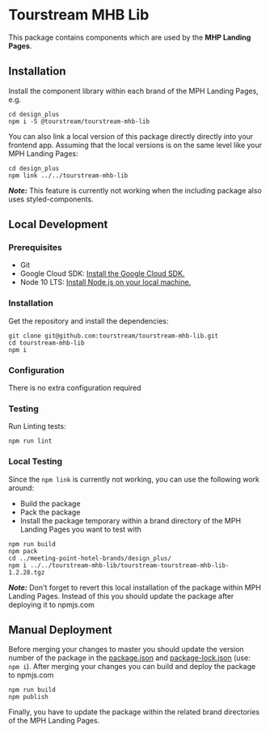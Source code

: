 # Tourstream MHB Lib

This package contains components which are used by the **MHP Landing Pages**.

## Installation

Install the component library within each brand of the MPH Landing Pages, e.g.

```shell
cd design_plus
npm i -S @tourstream/tourstream-mhb-lib
```

You can also link a local version of this package directly directly into your frontend app.
Assuming that the local versions is on the same level like your MPH Landing Pages:

```shell
cd design_plus
npm link ../../tourstream-mhb-lib
```

***Note:*** This feature is currently not working when the including package also uses styled-components.

## Local Development
### Prerequisites
- Git
- Google Cloud SDK: [Install the Google Cloud SDK.](https://cloud.google.com/sdk/)
- Node 10 LTS: [Install Node.js on your local machine.](https://nodejs.org/en/download/)

### Installation
Get the repository and install the dependencies:
```shell
git clone git@github.com:tourstream/tourstream-mhb-lib.git
cd tourstream-mhb-lib
npm i
```

### Configuration
There is no extra configuration required

### Testing
Run Linting tests:
```shell
npm run lint
```

### Local Testing
Since the `npm link` is currently not working, you can use the following work around:
- Build the package
- Pack the package
- Install the package temporary within a brand directory of the MPH Landing Pages you want to test with

```shell
npm run build
npm pack
cd ../meeting-point-hotel-brands/design_plus/
npm i ../../tourstream-mhb-lib/tourstream-tourstream-mhb-lib-1.2.28.tgz
```

***Note:*** Don't forget to revert this local installation of the package within MPH Landing Pages.
Instead of this you should update the package after deploying it to npmjs.com

## Manual Deployment
Before merging your changes to master you should update the version number of the package in the [package.json](./package.json) and [package-lock.json](./package-lock.json) (use: `npm i`).
After merging your changes you can build and deploy the package to npmjs.com

```shell
npm run build
npm publish
```

Finally, you have to update the package within the related brand directories of the MPH Landing Pages.
